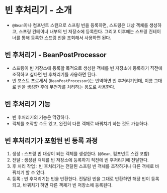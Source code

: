 # 빈 후처리기 - 소개
- `@Bean`이나 컴포넌트 스캔으로 스프링 빈을 등록하면, 스프링은 대상 객체를 생성하고, 스프링
컨테이너 내부의 빈 저장소에 등록한다. 그리고 이후에는 스프링 컨테이너를 통해 등록한 스프링
빈을 조회해서 사용하면 된다.

## 빈 후처리기 - BeanPostProcessor
- 스프링이 빈 저장소에 등록할 목적으로 생성한 객체를 빈 저장소에 등록하기 직전에 조작하고 
싶다면 빈 후처리기를 사용하면 된다.
- 빈 포스트 프로세서 (`BeanPostProcessor`)는 번역하면 빈 후처리기인데, 이름 그대로
빈을 생성한 후에 무언가를 처리하는 용도로 사용한다.

## 빈 후처리기 기능
- 빈 후처리기의 기능은 막강하다.
- 객체를 조작할 수도 있고, 완전히 다른 객체로 바꿔치기 하는 것도 가능하다.

## 빈 후처리기가 포함된 빈 등록 과정
1. 생성 : 스프링 빈 대상이 되는 객체를 생성한다. (`@Bean`, 컴포넌트 스캔 포함)
2. 전달 : 생성된 객체를 빈 저장소에 등록하기 직전에 빈 후처리기에 전달한다.
3. 후 처리 작업 : 빈 후처리기는 전달된 스프링 빈 객체를 조작하거나 다른 객체로 바꿔치기
할 수 있다.
4. 등록 : 빈 후처리기는 빈을 반환한다. 전달된 빈을 그대로 반환하면 해당 빈이 등록되고,
바꿔치기 하면 다른 객체가 빈 저장소에 등록된다.
   
